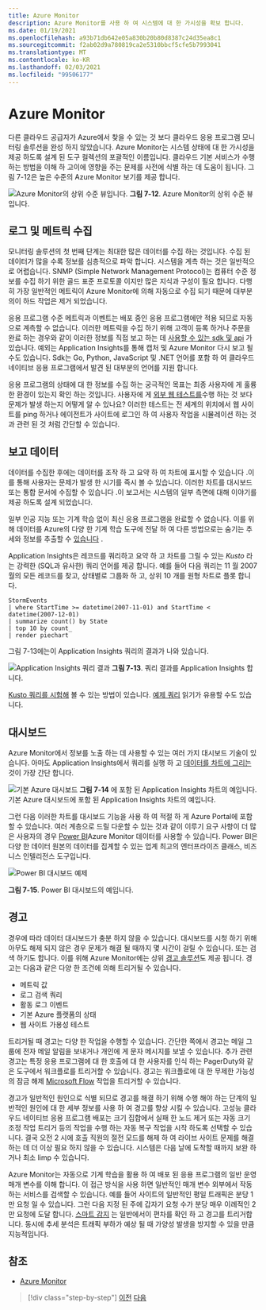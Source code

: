 ```yaml
---
title: Azure Monitor
description: Azure Monitor를 사용 하 여 시스템에 대 한 가시성을 확보 합니다.
ms.date: 01/19/2021
ms.openlocfilehash: a93b71db642e05a830b20b80d8387c24d35ea8c1
ms.sourcegitcommit: f2ab02d9a780819ca2e5310bbcf5cfe5b7993041
ms.translationtype: MT
ms.contentlocale: ko-KR
ms.lasthandoff: 02/03/2021
ms.locfileid: "99506177"
---
```

# <a name="azure-monitor"></a>Azure Monitor

다른 클라우드 공급자가 Azure에서 찾을 수 있는 것 보다 클라우드 응용 프로그램 모니터링 솔루션을 완성 하지 않았습니다. Azure Monitor는 시스템 상태에 대 한 가시성을 제공 하도록 설계 된 도구 컬렉션의 포괄적인 이름입니다. 클라우드 기본 서비스가 수행 하는 방법을 이해 하 고이에 영향을 주는 문제를 사전에 식별 하는 데 도움이 됩니다. 그림 7-12은 높은 수준의 Azure Monitor 보기를 제공 합니다.

![Azure Monitor의 상위 수준 뷰입니다. ](./media/azure-monitor.png)
 **그림 7-12**. Azure Monitor의 상위 수준 뷰입니다.

## <a name="gathering-logs-and-metrics"></a>로그 및 메트릭 수집

모니터링 솔루션의 첫 번째 단계는 최대한 많은 데이터를 수집 하는 것입니다. 수집 된 데이터가 많을 수록 정보를 심층적으로 파악 합니다. 시스템을 계측 하는 것은 일반적으로 어렵습니다. SNMP (Simple Network Management Protocol)는 컴퓨터 수준 정보를 수집 하기 위한 골드 표준 프로토콜 이지만 많은 지식과 구성이 필요 합니다. 다행히 가장 일반적인 메트릭이 Azure Monitor에 의해 자동으로 수집 되기 때문에 대부분의이 하드 작업은 제거 되었습니다.

응용 프로그램 수준 메트릭과 이벤트는 배포 중인 응용 프로그램에만 적용 되므로 자동으로 계측할 수 없습니다. 이러한 메트릭을 수집 하기 위해 고객이 등록 하거나 주문을 완료 하는 경우와 같이 이러한 정보를 직접 보고 하는 데 [사용할 수 있는 sdk 및 api](/azure/azure-monitor/app/api-custom-events-metrics) 가 있습니다. 예외는 Application Insights를 통해 캡처 및 Azure Monitor 다시 보고 될 수도 있습니다. Sdk는 Go, Python, JavaScript 및 .NET 언어를 포함 하 여 클라우드 네이티브 응용 프로그램에서 발견 된 대부분의 언어를 지원 합니다.

응용 프로그램의 상태에 대 한 정보를 수집 하는 궁극적인 목표는 최종 사용자에 게 훌륭한 환경이 있는지 확인 하는 것입니다. 사용자에 게 [외부 웹 테스트를](/azure/azure-monitor/app/monitor-web-app-availability)수행 하는 것 보다 문제가 발생 하는지 어떻게 알 수 있나요? 이러한 테스트는 전 세계의 위치에서 웹 사이트를 ping 하거나 에이전트가 사이트에 로그인 하 여 사용자 작업을 시뮬레이션 하는 것과 관련 된 것 처럼 간단할 수 있습니다.

## <a name="reporting-data"></a>보고 데이터

데이터를 수집한 후에는 데이터를 조작 하 고 요약 하 여 차트에 표시할 수 있습니다 .이를 통해 사용자는 문제가 발생 한 시기를 즉시 볼 수 있습니다. 이러한 차트를 대시보드 또는 통합 문서에 수집할 수 있습니다 .이 보고서는 시스템의 일부 측면에 대해 이야기를 제공 하도록 설계 되었습니다.

일부 인공 지능 또는 기계 학습 없이 최신 응용 프로그램을 완료할 수 없습니다. 이를 위해 데이터를 Azure의 다양 한 기계 학습 도구에 전달 하 여 다른 방법으로는 숨기는 추세와 정보를 추출할 수 [있습니다](https://www.youtube.com/watch?v=Cuza-I1g9tw) .

Application Insights은 레코드를 쿼리하고 요약 하 고 차트를 그릴 수 있는 *Kusto* 라는 강력한 (SQL과 유사한) 쿼리 언어를 제공 합니다. 예를 들어 다음 쿼리는 11 월 2007 월의 모든 레코드를 찾고, 상태별로 그룹화 하 고, 상위 10 개를 원형 차트로 플롯 합니다.

```kusto
StormEvents
| where StartTime >= datetime(2007-11-01) and StartTime < datetime(2007-12-01)
| summarize count() by State
| top 10 by count_
| render piechart
```

그림 7-13에는이 Application Insights 쿼리의 결과가 나와 있습니다.

![Application Insights 쿼리 결과 ](./media/application_insights_example.png)
 **그림 7-13**. 쿼리 결과를 Application Insights 합니다.

[Kusto 쿼리를 시험해](https://dataexplorer.azure.com/clusters/help/databases/Samples) 볼 수 있는 방법이 있습니다. [예제 쿼리](/azure/kusto/query/samples) 읽기가 유용할 수도 있습니다.

## <a name="dashboards"></a>대시보드

Azure Monitor에서 정보를 노출 하는 데 사용할 수 있는 여러 가지 대시보드 기술이 있습니다. 아마도 Application Insights에서 쿼리를 실행 하 고 [데이터를 차트에 그리는](/azure/azure-monitor/learn/tutorial-app-dashboards)것이 가장 간단 합니다.

![기본 Azure 대시보드 ](./media/azure_dashboard.png)
 **그림 7-14** 에 포함 된 Application Insights 차트의 예입니다. 기본 Azure 대시보드에 포함 된 Application Insights 차트의 예입니다.

그런 다음 이러한 차트를 대시보드 기능을 사용 하 여 적절 하 게 Azure Portal에 포함할 수 있습니다. 여러 계층으로 드릴 다운할 수 있는 것과 같이 이루기 요구 사항이 더 많은 사용자의 경우 [Power BI](https://powerbi.microsoft.com/)Azure Monitor 데이터를 사용할 수 있습니다. Power BI은 다양 한 데이터 원본의 데이터를 집계할 수 있는 업계 최고의 엔터프라이즈 클래스, 비즈니스 인텔리전스 도구입니다.

![Power BI 대시보드 예제](./media/powerbidashboard.png)

**그림 7-15**. Power BI 대시보드의 예입니다.

## <a name="alerts"></a>경고

경우에 따라 데이터 대시보드가 충분 하지 않을 수 있습니다. 대시보드를 시청 하기 위해 아무도 해제 되지 않은 경우 문제가 해결 될 때까지 몇 시간이 걸릴 수 있습니다. 또는 검색 하기도 합니다. 이를 위해 Azure Monitor에는 상위 [경고 솔루션](/azure/azure-monitor/platform/alerts-overview)도 제공 됩니다. 경고는 다음과 같은 다양 한 조건에 의해 트리거될 수 있습니다.

- 메트릭 값
- 로그 검색 쿼리
- 활동 로그 이벤트
- 기본 Azure 플랫폼의 상태
- 웹 사이트 가용성 테스트

트리거될 때 경고는 다양 한 작업을 수행할 수 있습니다. 간단한 쪽에서 경고는 메일 그룹에 전자 메일 알림을 보내거나 개인에 게 문자 메시지를 보낼 수 있습니다. 추가 관련 경고는 특정 응용 프로그램에 대 한 호출에 대 한 사용자를 인식 하는 PagerDuty와 같은 도구에서 워크플로를 트리거할 수 있습니다. 경고는 워크플로에 대 한 무제한 가능성의 잠금 해제 [Microsoft Flow](https://flow.microsoft.com/) 작업을 트리거할 수 있습니다.

경고가 일반적인 원인으로 식별 되므로 경고를 해결 하기 위해 수행 해야 하는 단계의 일반적인 원인에 대 한 세부 정보를 사용 하 여 경고를 향상 시킬 수 있습니다. 고성능 클라우드 네이티브 응용 프로그램 배포는 크기 집합에서 실패 한 노드 제거 또는 자동 크기 조정 작업 트리거 등의 작업을 수행 하는 자동 복구 작업을 시작 하도록 선택할 수 있습니다. 결국 오전 2 시에 호출 직원의 절전 모드를 해제 하 여 라이브 사이트 문제를 해결 하는 데 더 이상 필요 하지 않을 수 있습니다. 시스템은 다음 날에 도착할 때까지 보완 하거나 최소 limp 수 있습니다.

Azure Monitor는 자동으로 기계 학습을 활용 하 여 배포 된 응용 프로그램의 일반 운영 매개 변수를 이해 합니다. 이 접근 방식을 사용 하면 일반적인 매개 변수 외부에서 작동 하는 서비스를 검색할 수 있습니다. 예를 들어 사이트의 일반적인 평일 트래픽은 분당 1만 요청 일 수 있습니다. 그런 다음 지정 된 주에 갑자기 요청 수가 분당 매우 이례적인 2만 요청에 도달 합니다. [스마트 감지](/azure/azure-monitor/app/proactive-diagnostics) 는 일반에서이 편차를 확인 하 고 경고를 트리거합니다. 동시에 추세 분석은 트래픽 부하가 예상 될 때 가양성 발생을 방지할 수 있을 만큼 지능적입니다.

## <a name="references"></a>참조

- [Azure Monitor](/azure/azure-monitor/overview)

>[!div class="step-by-step"]
>[이전](monitoring-azure-kubernetes.md)
>[다음](identity.md)
